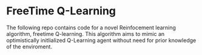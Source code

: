 # FreeTime Q-Learning 

The following repo contains code for a novel Reinfocement learning algorithm, freetime Q-learning. 
This algorithm aims to mimic an optimistically initlialized Q-Learning agent without need for prior knowledge of the enviroment. 
